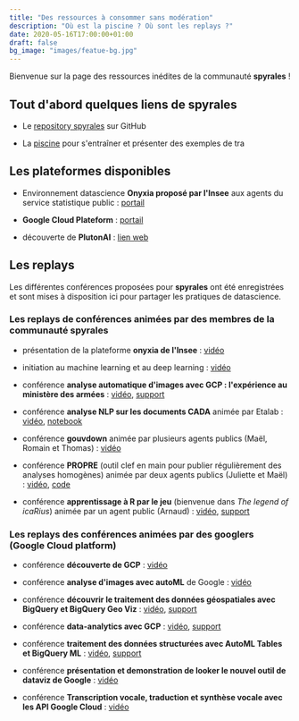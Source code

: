```yaml
---
title: "Des ressources à consommer sans modération"
description: "Où est la piscine ? Où sont les replays ?"
date: 2020-05-16T17:00:00+01:00
draft: false
bg_image: "images/featue-bg.jpg"
---
```


Bienvenue sur la page des ressources inédites de la communauté **spyrales** !

## Tout d'abord quelques liens de **spyrales**
- Le [repository spyrales](https://github.com/spyrales/web) sur GitHub

- La [piscine](https://github.com/spyrales/la-piscine) pour s'entraîner et présenter des exemples de tra


## Les plateformes disponibles
- Environnement datascience **Onyxia proposé par l'Insee** aux agents du service statistique public : [portail](https://datalab.sspcloud.fr/)

- **Google Cloud Plateform** : [portail](https://console.cloud.google.com)

- découverte de **PlutonAI** : [lien web](https://mlelarge.github.io/dataflowr-web/plutonai.html)

## Les replays

Les différentes conférences proposées pour **spyrales** ont été enregistrées et sont mises à disposition ici pour partager les pratiques de datascience.

### Les replays de conférences animées par des membres de la communauté **spyrales**

- présentation de la plateforme **onyxia de l'Insee** : [vidéo](https://minio.lab.sspcloud.fr/f2wbnp/presentation-onyxia.mkv)

- initiation au machine learning et au deep learning : [vidéo](https://minio.lab.sspcloud.fr/strainel/spyrales_conf6_igf_20200512.mkv)

- conférence **analyse automatique d'images avec GCP : l'expérience au ministère des armées** : [vidéo](https://minio.lab.sspcloud.fr/strainel/spyrales_conf4_minarmees_20200505.mp4), [support](/docs/conf4.pdf)

- conférence **analyse NLP sur les documents CADA** animée par Etalab : [vidéo](https://minio.lab.sspcloud.fr/strainel/spyrales_conf8_nlp_cada.mp4), [notebook](https://colab.research.google.com/github/etalab-ia/ami-ia/blob/master/session2/introduction_au_NLP.ipynb)

- conférence **gouvdown** animée par plusieurs agents publics (Maël, Romain et Thomas) : [vidéo](https://minio.lab.sspcloud.fr/strainel/spyrales_conf11_gouvdown.mp4)

- conférence **PROPRE** (outil clef en main pour publier régulièrement des analyses homogènes) animée par deux agents publics (Juliette et Maël) : [vidéo](https://minio.lab.sspcloud.fr/strainel/spyrales_conf13_propre_20210107.mp4), [code](https://gitlab.com/rdes_dreal/propre.rpls)

- conférence **apprentissage à R par le jeu** (bienvenue dans *The legend of icaRius*) animée par un agent public (Arnaud) : [vidéo](https://minio.lab.sspcloud.fr/strainel/spyrales_conf14_20210319.mp4), [support](/docs/conf14.pdf)

### Les replays des conférences animées par des googlers (Google Cloud platform)

- conférence **découverte de GCP** : [vidéo](https://minio.lab.sspcloud.fr/strainel/presentation%20GC-20200410.mkv)

- conférence **analyse d'images avec autoML** de Google : [vidéo](https://minio.lab.sspcloud.fr/strainel/spyrales_conf1_google_20200423.mp4)

- conférence **découvrir le traitement des données géospatiales avec BigQuery et BigQuery Geo Viz** : [vidéo](https://minio.lab.sspcloud.fr/strainel/spyrales_conf2_google_20200428.mp4), [support](/docs/conf2.pdf)

- conférence **data-analytics avec GCP** : [vidéo](https://minio.lab.sspcloud.fr/strainel/spyrales_conf3_google_20200430.mp4), [support](/docs/conf3.pdf)

- conférence **traitement des données structurées avec AutoML Tables et BigQuery ML** : [vidéo](https://minio.lab.sspcloud.fr/strainel/spyrales_conf5_20200507.mp4), [support](/docs/conf5.pdf)

- conférence **présentation et demonstration de looker le nouvel outil de dataviz de Google** : [vidéo](https://minio.lab.sspcloud.fr/strainel/spyrales_conf9_google_20200701.mp4)

- conférence **Transcription vocale, traduction et synthèse vocale avec les API Google Cloud** : [vidéo](https://minio.lab.sspcloud.fr/strainel/spyrales_conf12_20201008.mp4)
